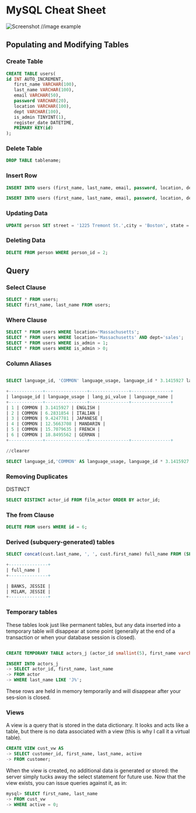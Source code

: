 # MySQL Cheat Sheet

![Screenshot](screenshot.png) //image example

## Populating and Modifying Tables

### Create Table

```sql
CREATE TABLE users(
id INT AUTO_INCREMENT,
   first_name VARCHAR(100),
   last_name VARCHAR(100),
   email VARCHAR(50),
   password VARCHAR(20),
   location VARCHAR(100),
   dept VARCHAR(100),
   is_admin TINYINT(1),
   register_date DATETIME,
   PRIMARY KEY(id)
);
```

### Delete Table

```sql
DROP TABLE tablename;
```

### Insert Row

```sql
INSERT INTO users (first_name, last_name, email, password, location, dept, is_admin, register_date) values ('Brad', 'Traversy', 'brad@gmail.com', '123456','Massachusetts', 'development', 1, now());

INSERT INTO users (first_name, last_name, email, password, location, dept,  is_admin, register_date) values ('Fred', 'Smith', 'fred@gmail.com', '123456', 'New York', 'design', 0, now()), ('Sara', 'Watson', 'sara@gmail.com', '123456', 'New York', 'design', 0, now()),('Will', 'Jackson', 'will@yahoo.com', '123456', 'Rhode Island', 'development', 1, now()),('Paula', 'Johnson', 'paula@yahoo.com', '123456', 'Massachusetts', 'sales', 0, now()),('Tom', 'Spears', 'tom@yahoo.com', '123456', 'Massachusetts', 'sales', 0, now());
```

### Updating Data
```sql
UPDATE person SET street = '1225 Tremont St.',city = 'Boston', state = 'MA', country = 'USA', postal_code = '02138' WHERE person_id = 1;
```

### Deleting Data
```sql
DELETE FROM person WHERE person_id = 2;
```

## Query 


### Select Clause

```sql
SELECT * FROM users;
SELECT first_name, last_name FROM users;
```

### Where Clause

```sql
SELECT * FROM users WHERE location='Massachusetts';
SELECT * FROM users WHERE location='Massachusetts' AND dept='sales';
SELECT * FROM users WHERE is_admin = 1;
SELECT * FROM users WHERE is_admin > 0;
```

### Column Aliases
```sql

SELECT language_id, 'COMMON' language_usage, language_id * 3.1415927 lang_pi_value, upper(name) language_name FROM language;

+-------------+----------------+---------------+---------------+
| language_id | language_usage | lang_pi_value | language_name |
+-------------+----------------+---------------+---------------+
| 1 | COMMON | 3.1415927 | ENGLISH |
| 2 | COMMON | 6.2831854 | ITALIAN |
| 3 | COMMON | 9.4247781 | JAPANESE |
| 4 | COMMON | 12.5663708 | MANDARIN |
| 5 | COMMON | 15.7079635 | FRENCH |
| 6 | COMMON | 18.8495562 | GERMAN |
+-------------+----------------+---------------+---------------+

//clearer

SELECT language_id,'COMMON' AS language_usage, language_id * 3.1415927 AS lang_pi_value, upper(name) AS language_name FROM language;

```

### Removing Duplicates
DISTINCT

```sql
SELECT DISTINCT actor_id FROM film_actor ORDER BY actor_id;
```

### The from Clause

```sql
DELETE FROM users WHERE id = 6;
```

### Derived (subquery-generated) tables

```sql
SELECT concat(cust.last_name, ', ', cust.first_name) full_name FROM (SELECT first_name, last_name, email FROM customer WHERE first_name = 'JESSIE' ) cust;

+---------------+
| full_name |
+---------------+

| BANKS, JESSIE |
| MILAM, JESSIE |
+---------------+
```

### Temporary tables
These tables look just like permanent tables, but any data inserted into a temporary table will disappear at some point (generally at the
end of a transaction or when your database session is closed).

```sql

CREATE TEMPORARY TABLE actors_j (actor_id smallint(5), first_name varchar(45), last_name varchar(45));

INSERT INTO actors_j
-> SELECT actor_id, first_name, last_name
-> FROM actor
-> WHERE last_name LIKE 'J%';

```
These rows are held in memory temporarily and will disappear after your ses‐sion is closed.

### Views
A view is a query that is stored in the data dictionary. It looks and acts like a table, but
there is no data associated with a view (this is why I call it a virtual table).

```sql
CREATE VIEW cust_vw AS
-> SELECT customer_id, first_name, last_name, active
-> FROM customer;
```

When the view is created, no additional data is generated or stored: the server simply
tucks away the select statement for future use. Now that the view exists, you can
issue queries against it, as in:

```sql
mysql> SELECT first_name, last_name
-> FROM cust_vw
-> WHERE active = 0;

```





